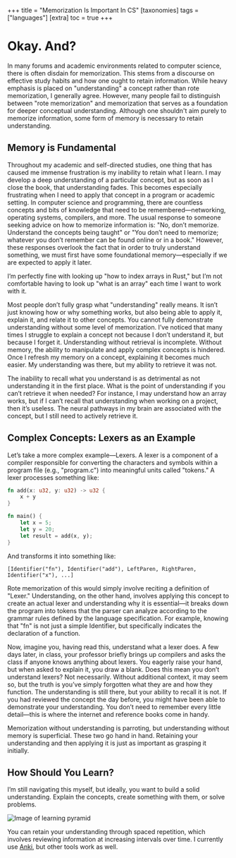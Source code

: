+++
title = "Memorization Is Important In CS"
[taxonomies]
  tags = ["languages"]
[extra]
  toc = true
+++


# Okay. And?

In many forums and academic environments related to computer science, there is often disdain for memorization. This stems from a discourse on effective study habits and how one ought to retain information. While heavy emphasis is placed on "understanding" a concept rather than rote memorization, I generally agree. However, many people fail to distinguish between "rote memorization" and memorization that serves as a foundation for deeper conceptual understanding. Although one shouldn't aim purely to memorize information, some form of memory is necessary to retain understanding.

## Memory is Fundamental

Throughout my academic and self-directed studies, one thing that has caused me immense frustration is my inability to retain what I learn. I may develop a deep understanding of a particular concept, but as soon as I close the book, that understanding fades. This becomes especially frustrating when I need to apply that concept in a program or academic setting. In computer science and programming, there are countless concepts and bits of knowledge that need to be remembered—networking, operating systems, compilers, and more. The usual response to someone seeking advice on how to memorize information is: "No, don’t memorize. Understand the concepts being taught" or "You don’t need to memorize; whatever you don’t remember can be found online or in a book." However, these responses overlook the fact that in order to truly understand something, we must first have some foundational memory—especially if we are expected to apply it later.

I’m perfectly fine with looking up "how to index arrays in Rust," but I’m not comfortable having to look up "what is an array" each time I want to work with it.

Most people don’t fully grasp what "understanding" really means. It isn’t just knowing how or why something works, but also being able to apply it, explain it, and relate it to other concepts. You cannot fully demonstrate understanding without some level of memorization. I’ve noticed that many times I struggle to explain a concept not because I don’t understand it, but because I forget it. Understanding without retrieval is incomplete. Without memory, the ability to manipulate and apply complex concepts is hindered. Once I refresh my memory on a concept, explaining it becomes much easier. My understanding was there, but my ability to retrieve it was not.

The inability to recall what you understand is as detrimental as not understanding it in the first place. What is the point of understanding if you can’t retrieve it when needed? For instance, I may understand how an array works, but if I can’t recall that understanding when working on a project, then it’s useless. The neural pathways in my brain are associated with the concept, but I still need to actively retrieve it.

## Complex Concepts: Lexers as an Example

Let’s take a more complex example—Lexers. A lexer is a component of a compiler responsible for converting the characters and symbols within a program file (e.g., "program.c") into meaningful units called "tokens." A lexer processes something like:

```rust
fn add(x: u32, y: u32) -> u32 {
    x + y
}

fn main() {
    let x = 5;
    let y = 20;
    let result = add(x, y);
}
```

And transforms it into something like:

`[Identifier("fn"), Identifier("add"), LeftParen, RightParen, Identifier("x"), ...]`

Rote memorization of this would simply involve reciting a definition of "Lexer." Understanding, on the other hand, involves applying this concept to create an actual lexer and understanding why it is essential—it breaks down the program into tokens that the parser can analyze according to the grammar rules defined by the language specification. For example, knowing that "fn" is not just a simple Identifier, but specifically indicates the declaration of a function.

Now, imagine you, having read this, understand what a lexer does. A few days later, in class, your professor briefly brings up compilers and asks the class if anyone knows anything about lexers. You eagerly raise your hand, but when asked to explain it, you draw a blank. Does this mean you don’t understand lexers? Not necessarily. Without additional context, it may seem so, but the truth is you’ve simply forgotten what they are and how they function. The understanding is still there, but your ability to recall it is not. If you had reviewed the concept the day before, you might have been able to demonstrate your understanding. You don’t need to remember every little detail—this is where the internet and reference books come in handy.

Memorization without understanding is parroting, but understanding without memory is superficial. These two go hand in hand. Retaining your understanding and then applying it is just as important as grasping it initially.

## How Should You Learn?

I’m still navigating this myself, but ideally, you want to build a solid understanding. Explain the concepts, create something with them, or solve problems.

![Image of learning pyramid](https://miro.medium.com/v2/resize:fit:1400/0*4jryMu9C_JRuS5CI.jpg)

You can retain your understanding through spaced repetition, which involves reviewing information at increasing intervals over time. I currently use [Anki](https://apps.ankiweb.net/), but other tools work as well.
